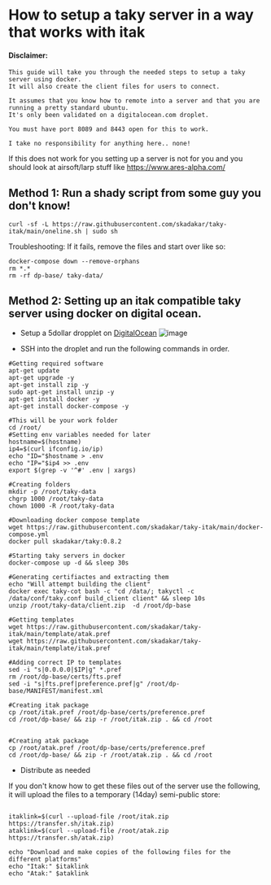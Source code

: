 # How to setup a taky server in a way that works with itak

#### Disclaimer: 
```
This guide will take you through the needed steps to setup a taky server using docker.
It will also create the client files for users to connect.

It assumes that you know how to remote into a server and that you are running a pretty standard ubuntu. 
It's only been validated on a digitalocean.com droplet. 

You must have port 8089 and 8443 open for this to work.

I take no responsibility for anything here.. none!
```
If this does not work for you setting up a server is not for you and you should look at airsoft/larp stuff like https://www.ares-alpha.com/

## Method 1: Run a shady script from some guy you don't know!
```
curl -sf -L https://raw.githubusercontent.com/skadakar/taky-itak/main/oneline.sh | sudo sh
```

Troubleshooting:
If it fails, remove the files and start over like so:
```
docker-compose down --remove-orphans
rm *.*
rm -rf dp-base/ taky-data/
```

## Method 2: Setting up an itak compatible taky server using docker on digital ocean.

* Setup a 5dollar dropplet on [DigitalOcean](https://digitalocean.com)
![image](https://user-images.githubusercontent.com/25975089/162523986-470dbc4b-65dc-44db-a32f-a07b39c645f8.png)

* SSH into the droplet and run the following commands in order.
```
#Getting required software
apt-get update
apt-get upgrade -y
apt-get install zip -y
sudo apt-get install unzip -y
apt-get install docker -y
apt-get install docker-compose -y

#This will be your work folder
cd /root/ 
#Setting env variables needed for later
hostname=$(hostname)
ip4=$(curl ifconfig.io/ip)
echo "ID="$hostname > .env
echo "IP="$ip4 >> .env
export $(grep -v '^#' .env | xargs)

#Creating folders
mkdir -p /root/taky-data
chgrp 1000 /root/taky-data
chown 1000 -R /root/taky-data

#Downloading docker compose template 
wget https://raw.githubusercontent.com/skadakar/taky-itak/main/docker-compose.yml
docker pull skadakar/taky:0.8.2

#Starting taky servers in docker 
docker-compose up -d && sleep 30s

#Generating certifiactes and extracting them
echo "Will attempt building the client"
docker exec taky-cot bash -c "cd /data/; takyctl -c /data/conf/taky.conf build_client client" && sleep 10s
unzip /root/taky-data/client.zip  -d /root/dp-base

#Getting templates
wget https://raw.githubusercontent.com/skadakar/taky-itak/main/template/atak.pref
wget https://raw.githubusercontent.com/skadakar/taky-itak/main/template/itak.pref

#Adding correct IP to templates
sed -i "s|0.0.0.0|$IP|g" *.pref
rm /root/dp-base/certs/fts.pref
sed -i "s|fts.pref|preference.pref|g" /root/dp-base/MANIFEST/manifest.xml

#Creating itak package
cp /root/itak.pref /root/dp-base/certs/preference.pref
cd /root/dp-base/ && zip -r /root/itak.zip . && cd /root


#Creating atak package
cp /root/atak.pref /root/dp-base/certs/preference.pref
cd /root/dp-base/ && zip -r /root/atak.zip . && cd /root
```
* Distribute as needed

If you don't know how to get these files out of the server use the following, it will upload the files to a temporary (14day) semi-public store:
```

itaklink=$(curl --upload-file /root/itak.zip https://transfer.sh/itak.zip)
ataklink=$(curl --upload-file /root/atak.zip https://transfer.sh/atak.zip)

echo "Download and make copies of the following files for the different platforms"
echo "Itak:" $itaklink
echo "Atak:" $ataklink
```
